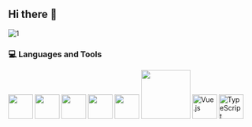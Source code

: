 ## Hi there 👋

![1](https://github-readme-activity-graph.vercel.app/graph?username=cg8-5712&theme=react-dark)
<div>
  <h3> 💻 Languages and Tools </h3>
  <p>
    <img src="https://media3.giphy.com/media/ln7z2eWriiQAllfVcn/200w.webp" width="50" alt="">
    <img src="https://i.giphy.com/media/LMt9638dO8dftAjtco/200.webp"   width="50" alt="">
    <img src="https://i.giphy.com/media/IdyAQJVN2kVPNUrojM/200.webp" width="50" alt="">
    <img src="https://media3.giphy.com/media/kdFc8fubgS31b8DsVu/giphy.webp" width="50" alt="">
    <img src="https://media.giphy.com/media/SU2ic3wTfuC6JhD1lA/giphy.gif" width="50" alt="">
    <img src="https://media.giphy.com/media/kH1DBkPNyZPOk0BxrM/giphy.gif" width="100" alt="">
    <img src="https://media.giphy.com/media/VgGthkhUvGgOit7Y9i/giphy.gif" width="50" alt="Vue.js">
    <img src="https://media.giphy.com/media/vISmwpBJUNYzukTnVx/giphy.gif" width="50" alt="TypeScript">
</p>
</div> 

<!--START_SECTION:waka-->
<!--END_SECTION:waka-->